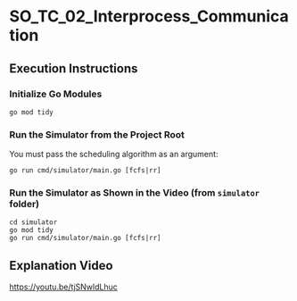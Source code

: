 # SO_TC_02_Interprocess_Communication

## Execution Instructions

### Initialize Go Modules

```
go mod tidy
```

### Run the Simulator from the Project Root

You must pass the scheduling algorithm as an argument:

```
go run cmd/simulator/main.go [fcfs|rr]
```

### Run the Simulator as Shown in the Video (from `simulator` folder)

```
cd simulator
go mod tidy
go run cmd/simulator/main.go [fcfs|rr]
```

## Explanation Video

https://youtu.be/tjSNwldLhuc